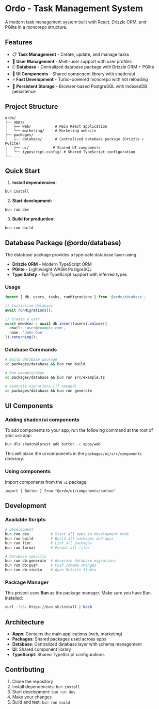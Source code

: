 # Ordo - Task Management System

A modern task management system built with React, Drizzle ORM, and PGlite in a monorepo structure.

## Features

- 📋 **Task Management** - Create, update, and manage tasks
- 👥 **User Management** - Multi-user support with user profiles
- 🗄️ **Database** - Centralized database package with Drizzle ORM + PGlite
- 🎨 **UI Components** - Shared component library with shadcn/ui
- ⚡ **Fast Development** - Turbo-powered monorepo with hot reloading
- 💾 **Persistent Storage** - Browser-based PostgreSQL with IndexedDB persistence

## Project Structure

```
ordo/
├── apps/
│   ├── web/           # Main React application
│   └── marketing/     # Marketing website
├── packages/
│   ├── database/      # Centralized database package (Drizzle + PGlite)
│   ├── ui/           # Shared UI components
│   └── typescript-config/ # Shared TypeScript configuration
└── ...
```

## Quick Start

1. **Install dependencies:**
```bash
bun install
```

2. **Start development:**
```bash
bun run dev
```

3. **Build for production:**
```bash
bun run build
```

## Database Package (@ordo/database)

The database package provides a type-safe database layer using:
- **Drizzle ORM** - Modern TypeScript ORM
- **PGlite** - Lightweight WASM PostgreSQL
- **Type Safety** - Full TypeScript support with inferred types

### Usage

```typescript
import { db, users, tasks, runMigrations } from '@ordo/database';

// Initialize database
await runMigrations();

// Create a user
const newUser = await db.insert(users).values({
  email: 'user@example.com',
  name: 'John Doe'
}).returning();
```

### Database Commands

```bash
# Build database package
cd packages/database && bun run build

# Run example/demo
cd packages/database && bun run src/example.ts

# Generate migrations (if needed)
cd packages/database && bun run generate
```

## UI Components

### Adding shadcn/ui components

To add components to your app, run the following command at the root of your `web` app:

```bash
bun dlx shadcn@latest add button -c apps/web
```

This will place the ui components in the `packages/ui/src/components` directory.

### Using components

Import components from the `ui` package:

```tsx
import { Button } from "@ordo/ui/components/button"
```

## Development

### Available Scripts

```bash
# Development
bun run dev          # Start all apps in development mode
bun run build        # Build all packages and apps
bun run lint         # Lint all packages
bun run format       # Format all files

# Database specific
bun run db:generate  # Generate database migrations
bun run db:push      # Push schema changes
bun run db:studio    # Open Drizzle Studio
```

### Package Manager

This project uses **Bun** as the package manager. Make sure you have Bun installed:

```bash
curl -fsSL https://bun.sh/install | bash
```

## Architecture

- **Apps**: Contains the main applications (web, marketing)
- **Packages**: Shared packages used across apps
- **Database**: Centralized database layer with schema management
- **UI**: Shared component library
- **TypeScript**: Shared TypeScript configurations

## Contributing

1. Clone the repository
2. Install dependencies: `bun install`
3. Start development: `bun run dev`
4. Make your changes
5. Build and test: `bun run build`
